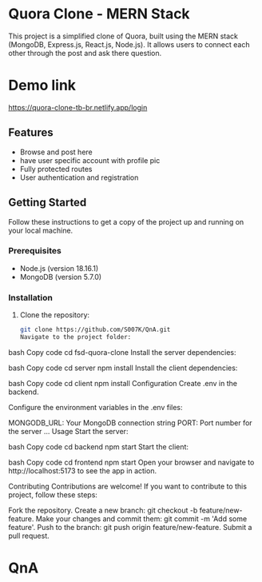 
# Quora Clone - MERN Stack

This project is a simplified clone of Quora, built using the MERN stack (MongoDB, Express.js, React.js, Node.js). It allows users to connect each other through the post and ask there question.
# Demo link
https://quora-clone-tb-br.netlify.app/login

## Features

- Browse and post here 
- have user specific account with profile pic
- Fully protected routes
- User authentication and registration



## Getting Started

Follow these instructions to get a copy of the project up and running on your local machine.

### Prerequisites

- Node.js (version 18.16.1)
- MongoDB (version 5.7.0)

### Installation

1. Clone the repository:

   ```bash
   git clone https://github.com/S007K/QnA.git
   Navigate to the project folder:
   ```

bash
Copy code
cd fsd-quora-clone
Install the server dependencies:

bash
Copy code
cd server
npm install
Install the client dependencies:

bash
Copy code
cd client
npm install
Configuration
Create .env in the backend.

Configure the environment variables in the .env files:

MONGODB_URL: Your MongoDB connection string
PORT: Port number for the server
...
Usage
Start the server:

bash
Copy code
cd backend
npm start
Start the client:

bash
Copy code
cd frontend
npm start
Open your browser and navigate to http://localhost:5173 to see the app in action.

Contributing
Contributions are welcome! If you want to contribute to this project, follow these steps:

Fork the repository.
Create a new branch: git checkout -b feature/new-feature.
Make your changes and commit them: git commit -m 'Add some feature'.
Push to the branch: git push origin feature/new-feature.
Submit a pull request.
# QnA

